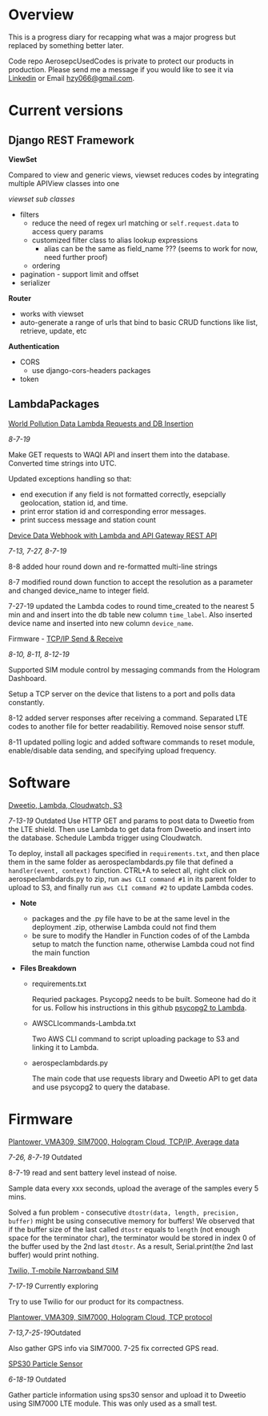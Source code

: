 # Overview
This is a progress diary for recapping what was a major progress but replaced by something better later. 

Code repo AerosepcUsedCodes is private to protect our products in production. Please send me a message if you would like to see it via [Linkedin](https://www.linkedin.com/in/ziyi-huang86/) or Email hzy066@gmail.com.

# Current versions
## Django REST Framework
**ViewSet**

Compared to view and generic views, viewset reduces codes by integrating multiple APIView classes into one
  
  *viewset sub classes*
  - filters
    - reduce the need of regex url matching or ```self.request.data``` to access query params
    - customized filter class to alias lookup expressions
      - alias can be the same as field_name ??? (seems to work for now, need further proof)
    - ordering
  - pagination - support limit and offset
  - serializer
  
**Router**
  - works with viewset
  - auto-generate a range of urls that bind to basic CRUD functions like list, retrieve, update, etc
  
**Authentication**
- CORS
  - use django-cors-headers packages
- token

## LambdaPackages
[World Pollution Data Lambda Requests and DB Insertion](https://github.com/hzy86/AerospecUsedCodes/tree/master/LambdaPackages/worldPollutionLambda)

*8-7-19*

Make GET requests to WAQI API and insert them into the database. Converted time strings into UTC.

Updated exceptions handling so that:
- end execution if any field is not formatted correctly, esepcially geolocation, station id, and time.
- print error station id and corresponding error messages.
- print success message and station count


[Device Data Webhook with Lambda and API Gateway REST API](https://github.com/hzy86/AerospecUsedCodes/tree/master/LambdaPackages/deviceWebhookLambda)

*7-13, 7-27, 8-7-19*

8-8 added hour round down and re-formatted multi-line strings

8-7 modified round down function to accept the resolution as a parameter and changed device_name to integer field.

7-27-19 updated the Lambda codes to round time_created to the nearest 5 min and and insert into the db table new column ```time_label```. Also inserted device name and inserted into new column ```device_name```.

Firmware - [TCP/IP Send & Receive](https://github.com/hzy86/AerospecUsedCodes/tree/master/TCP-Full-Duplex-8-10)

*8-10, 8-11, 8-12-19*

Supported SIM module control by messaging commands from the Hologram Dashboard.

Setup a TCP server on the device that listens to a port and polls data constantly.

8-12 added server responses after receiving a command. Separated LTE codes to another file for better readabilitiy. Removed noise sensor stuff.

8-11 updated polling logic and added software commands to reset module, enable/disable data sending, and specifying upload frequency.



# Software

[Dweetio, Lambda, Cloudwatch, S3](https://github.com/hzy86/AerospecUsedCodes/tree/master/Dweetio-Lambda-Cloudwatch-S3)

*7-13-19* Outdated
Use HTTP GET and params to post data to Dweetio from the LTE shield. Then use Lambda to get data from Dweetio and insert into the database. Schedule Lambda trigger using Cloudwatch.

To deploy, install all packages specified in ```requirements.txt```, and then place them in the same folder as aerospeclambdards.py file that defined a ```handler(event, context)``` function. CTRL+A to select all, right click on aerospeclambdards.py to zip, run ```aws CLI command #1``` in its parent folder to upload to S3, and finally run ```aws CLI command #2``` to update Lambda codes.

* **Note**
  - packages and the .py file have to be at the same level in the deployment .zip, otherwise Lambda could not find them
  - be sure to modify the Handler in Function codes of of the Lambda setup to match the function name, otherwise Lambda coud not find the main function

* **Files Breakdown**
  - requirements.txt

    Requried packages. Psycopg2 needs to be built. Someone had do it for us. Follow his instructions in this github [psycopg2 to Lambda](https://github.com/jkehler/awslambda-psycopg2).
  
  - AWSCLIcommands-Lambda.txt

    Two AWS CLI command to script uploading package to S3 and linking it to Lambda.
  
  - aerospeclambdards.py

    The main code that use requests library and Dweetio API to get data and use psycopg2 to query the database.
  
  
# Firmware

[Plantower, VMA309, SIM7000, Hologram Cloud, TCP/IP, Average data](https://github.com/hzy86/AerospecUsedCodes/tree/master/Hologram-TCP-Sensor-Average)

*7-26, 8-7-19* Outdated

8-7-19 read and sent battery level instead of noise.

Sample data every xxx seconds, upload the average of the samples every 5 mins. 

Solved a fun problem - consecutive ```dtostr(data, length, precision, buffer)``` might be using consecutive memory for buffers! We observed that if the buffer size of the last called ```dtostr``` equals to ```length``` (not enough space for the terminator char), the terminator would be stored in index 0 of the buffer used by the 2nd last ```dtostr```. As a result, Serial.print(the 2nd last buffer) would print nothing.

[Twilio, T-mobile Narrowband SIM](https://github.com/hzy86/AerospecUsedCodes/tree/master/twilio-prototype)

*7-17-19* Currently exploring

Try to use Twilio for our product for its compactness.

[Plantower, VMA309, SIM7000, Hologram Cloud, TCP protocol](https://github.com/hzy86/AerospecUsedCodes/tree/master/Hologram-Plantower-Noise-TCP)

*7-13,7-25-19*Outdated

Also gather GPS info via SIM7000. 7-25 fix corrected GPS read.

[SPS30 Particle Sensor](https://github.com/hzy86/AerospecUsedCodes/tree/master/sps30-LTE)

*6-18-19* Outdated

Gather particle information using sps30 sensor and upload it to Dweetio using SIM7000 LTE module. This was only used as a small test.


